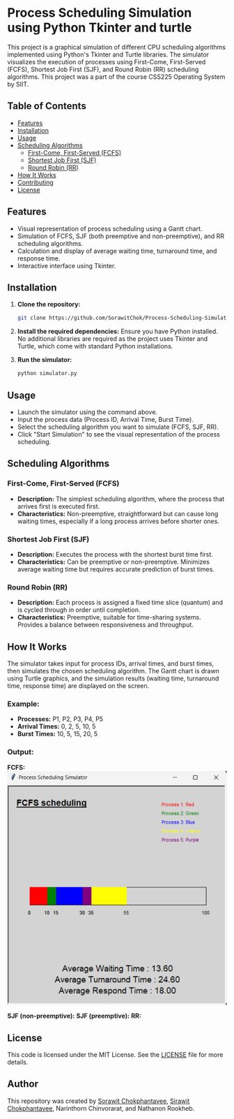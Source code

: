 # Process Scheduling Simulation using Python Tkinter and turtle
This project is a graphical simulation of different CPU scheduling algorithms implemented using Python's Tkinter and Turtle libraries. The simulator visualizes the execution of processes using First-Come, First-Served (FCFS), Shortest Job First (SJF), and Round Robin (RR) scheduling algorithms. This project was a part of the course CSS225 Operating System by SIIT.

## Table of Contents
- [Features](#features)
- [Installation](#installation)
- [Usage](#usage)
- [Scheduling Algorithms](#scheduling-algorithms)
  - [First-Come, First-Served (FCFS)](#first-come-first-served-fcfs)
  - [Shortest Job First (SJF)](#shortest-job-first-sjf)
  - [Round Robin (RR)](#round-robin-rr)
- [How It Works](#how-it-works)
- [Contributing](#contributing)
- [License](#license)

## Features
- Visual representation of process scheduling using a Gantt chart.
- Simulation of FCFS, SJF (both preemptive and non-preemptive), and RR scheduling algorithms.
- Calculation and display of average waiting time, turnaround time, and response time.
- Interactive interface using Tkinter.

## Installation

1. **Clone the repository:**
   ```sh
   git clone https://github.com/SorawitChok/Process-Scheduling-Simulation-Projec.git
   ```

2. **Install the required dependencies:**
   Ensure you have Python installed. No additional libraries are required as the project uses Tkinter and Turtle, which come with standard Python installations.

3. **Run the simulator:**
   ```sh
   python simulator.py
   ```

## Usage
- Launch the simulator using the command above.
- Input the process data (Process ID, Arrival Time, Burst Time).
- Select the scheduling algorithm you want to simulate (FCFS, SJF, RR).
- Click "Start Simulation" to see the visual representation of the process scheduling.

## Scheduling Algorithms
### First-Come, First-Served (FCFS)
- **Description:** The simplest scheduling algorithm, where the process that arrives first is executed first.
- **Characteristics:** Non-preemptive, straightforward but can cause long waiting times, especially if a long process arrives before shorter ones.

### Shortest Job First (SJF)
- **Description:** Executes the process with the shortest burst time first.
- **Characteristics:** Can be preemptive or non-preemptive. Minimizes average waiting time but requires accurate prediction of burst times.

### Round Robin (RR)
- **Description:** Each process is assigned a fixed time slice (quantum) and is cycled through in order until completion.
- **Characteristics:** Preemptive, suitable for time-sharing systems. Provides a balance between responsiveness and throughput.

## How It Works
The simulator takes input for process IDs, arrival times, and burst times, then simulates the chosen scheduling algorithm. The Gantt chart is drawn using Turtle graphics, and the simulation results (waiting time, turnaround time, response time) are displayed on the screen.

### Example:
- **Processes:** P1, P2, P3, P4, P5
- **Arrival Times:** 0, 2, 5, 10, 5
- **Burst Times:** 10, 5, 15, 20, 5

### Output:

**FCFS:**
  <span align="center">
    <img src=.\img\FCFS-example.png>
  </span>

**SJF (non-preemptive):**
**SJF (preemptive):** 
**RR:** 


## License
This code is licensed under the MIT License. See the [LICENSE](LICENSE) file for more details.

## Author
This repository was created by [Sorawit Chokphantavee](https://github.com/SorawitChok), [Sirawit Chokphantavee](https://github.com/SirawitC), Narinthorn Chinvorarat, and Nathanon Rookheb.
